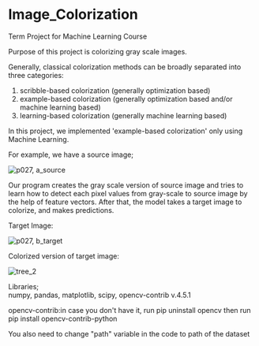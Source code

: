 # Image_Colorization
Term Project for Machine Learning Course

Purpose of this project is colorizing gray scale images.

Generally, classical colorization methods can be broadly separated into three categories:	
1.  scribble-based colorization  (generally optimization based)
2.	example-based colorization  (generally optimization based and/or machine learning based)
3.	learning-based colorization  (generally machine learning based)

In this project, we implemented 'example-based colorization' only using Machine Learning.

For example, we have a source image;

![p027, a_source](https://user-images.githubusercontent.com/44112288/107850205-c1366900-6e11-11eb-8c89-806dba7d1e09.png)

Our program creates the gray scale version of source image and tries to learn how to detect each pixel values from gray-scale to source image by the help of feature vectors.
After that, the model takes a target image to colorize, and makes predictions.

Target Image:

![p027, b_target](https://user-images.githubusercontent.com/44112288/107850299-7537f400-6e12-11eb-957e-4bfe59cf6164.png)

Colorized version of target image:

![tree_2](https://user-images.githubusercontent.com/44112288/107850379-ea0b2e00-6e12-11eb-8e60-7dda8c93a216.png)


Libraries;  
numpy, 
pandas, 
matplotlib, 
scipy, 
opencv-contrib v.4.5.1

opencv-contrib:in case you don't have it, run pip uninstall opencv then run pip install opencv-contrib-python

You also need to change "path" variable in the code to path of the dataset 
